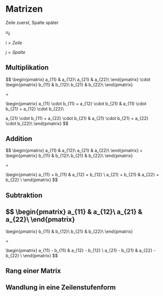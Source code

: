 # Matrizen

Zeile zuerst, Spalte später

$u_{ij}$

$i = Zeile$

$j = Spalte$


## Multiplikation
$$
\begin{pmatrix}
a_{11}  & a_{12}\\
a_{21}  & a_{22}\\
\end{pmatrix}
\cdot
\begin{pmatrix}
b_{11}  & b_{12}\\
b_{21}  & b_{22}\\
\end{pmatrix}

=

\begin{pmatrix}
a_{11} \cdot b_{11} +
a_{12} \cdot b_{21} &
a_{11} \cdot b_{21} +
a_{12} \cdot b_{22}\\

a_{21} \cdot b_{11} +
a_{22} \cdot b_{21} &
a_{21} \cdot b_{21} +
a_{22} \cdot b_{22}\\
\end{pmatrix}
$$

## Addition
$$
\begin{pmatrix}
a_{11}  & a_{12}\\
a_{21}  & a_{22}\\
\end{pmatrix}
+
\begin{pmatrix}
b_{11}  & b_{12}\\
b_{21}  & b_{22}\\
\end{pmatrix}

=

\begin{pmatrix}
a_{11} + b_{11} & a_{12} + b_{12} \\
a_{21} + b_{21} & a_{22} + b_{22} \\
\end{pmatrix}
$$

## Subtraktion

$$
\begin{pmatrix}
a_{11}  & a_{12}\\
a_{21}  & a_{22}\\
\end{pmatrix}
-
\begin{pmatrix}
b_{11}  & b_{12}\\
b_{21}  & b_{22}\\
\end{pmatrix}

=

\begin{pmatrix}
a_{11} - b_{11} & a_{12} - b_{12} \\
a_{21} - b_{21} & a_{22} - b_{22} \\
\end{pmatrix}
$$


## Rang einer Matrix

## Wandlung in eine Zeilenstufenform